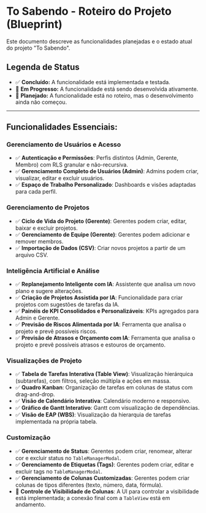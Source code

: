 # To Sabendo - Roteiro do Projeto (Blueprint)

Este documento descreve as funcionalidades planejadas e o estado atual do projeto "To Sabendo".

## Legenda de Status
-   ✅ **Concluído:** A funcionalidade está implementada e testada.
-   🚧 **Em Progresso:** A funcionalidade está sendo desenvolvida ativamente.
-   📅 **Planejado:** A funcionalidade está no roteiro, mas o desenvolvimento ainda não começou.

---

## Funcionalidades Essenciais:

### Gerenciamento de Usuários e Acesso
-   ✅ **Autenticação e Permissões**: Perfis distintos (Admin, Gerente, Membro) com RLS granular e não-recursiva.
-   ✅ **Gerenciamento Completo de Usuários (Admin)**: Admins podem criar, visualizar, editar e excluir usuários.
-   ✅ **Espaço de Trabalho Personalizado**: Dashboards e visões adaptadas para cada perfil.

### Gerenciamento de Projetos
-   ✅ **Ciclo de Vida do Projeto (Gerente)**: Gerentes podem criar, editar, baixar e excluir projetos.
-   ✅ **Gerenciamento de Equipe (Gerente)**: Gerentes podem adicionar e remover membros.
-   ✅ **Importação de Dados (CSV)**: Criar novos projetos a partir de um arquivo CSV.

### Inteligência Artificial e Análise
-   ✅ **Replanejamento Inteligente com IA**: Assistente que analisa um novo plano e sugere alterações.
-   ✅ **Criação de Projetos Assistida por IA**: Funcionalidade para criar projetos com sugestões de tarefas da IA.
-   ✅ **Painéis de KPI Consolidados e Personalizáveis**: KPIs agregados para Admin e Gerente.
-   ✅ **Previsão de Riscos Alimentada por IA**: Ferramenta que analisa o projeto e prevê possíveis riscos.
-   ✅ **Previsão de Atrasos e Orçamento com IA**: Ferramenta que analisa o projeto e prevê possíveis atrasos e estouros de orçamento.

### Visualizações de Projeto
-   ✅ **Tabela de Tarefas Interativa (Table View)**: Visualização hierárquica (subtarefas), com filtros, seleção múltipla e ações em massa.
-   ✅ **Quadro Kanban**: Organização de tarefas em colunas de status com drag-and-drop.
-   ✅ **Visão de Calendário Interativa**: Calendário moderno e responsivo.
-   ✅ **Gráfico de Gantt Interativo**: Gantt com visualização de dependências.
-   ✅ **Visão de EAP (WBS)**: Visualização da hierarquia de tarefas implementada na própria tabela.

### Customização
-   ✅ **Gerenciamento de Status**: Gerentes podem criar, renomear, alterar cor e excluir status no `TableManagerModal`.
-   ✅ **Gerenciamento de Etiquetas (Tags)**: Gerentes podem criar, editar e excluir tags no `TableManagerModal`.
-   ✅ **Gerenciamento de Colunas Customizadas**: Gerentes podem criar colunas de tipos diferentes (texto, número, data, fórmula).
-   🚧 **Controle de Visibilidade de Colunas**: A UI para controlar a visibilidade está implementada; a conexão final com a `TableView` está em andamento.
